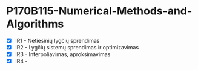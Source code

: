 # P170B115-Numerical-Methods-and-Algorithms

- [x] IR1 - Netiesinių lygčių sprendimas
- [x] IR2 - Lygčių sistemų sprendimas ir optimizavimas
- [x] IR3 - Interpoliavimas, aproksimavimas
- [x] IR4 - 
